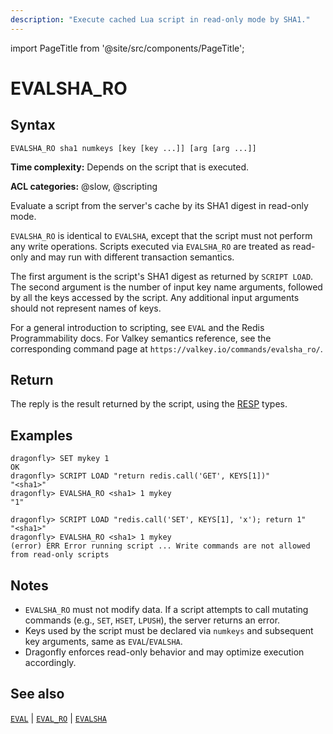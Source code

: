 ```yaml
---
description: "Execute cached Lua script in read-only mode by SHA1."
---
```


import PageTitle from '@site/src/components/PageTitle';

# EVALSHA_RO

<PageTitle title="Redis EVALSHA_RO Command (Documentation) | Dragonfly" />

## Syntax

    EVALSHA_RO sha1 numkeys [key [key ...]] [arg [arg ...]]

**Time complexity:** Depends on the script that is executed.

**ACL categories:** @slow, @scripting

Evaluate a script from the server's cache by its SHA1 digest in read-only mode.

`EVALSHA_RO` is identical to `EVALSHA`, except that the script must not perform any write operations. Scripts executed via `EVALSHA_RO` are treated as read-only and may run with different transaction semantics.

The first argument is the script's SHA1 digest as returned by `SCRIPT LOAD`. The second argument is the number of input key name arguments, followed by all the keys accessed by the script. Any additional input arguments should not represent names of keys.

For a general introduction to scripting, see `EVAL` and the Redis Programmability docs. For Valkey semantics reference, see the corresponding command page at `https://valkey.io/commands/evalsha_ro/`.

## Return

The reply is the result returned by the script, using the [RESP](https://redis.io/docs/latest/develop/reference/protocol-spec/) types.

## Examples

```shell
dragonfly> SET mykey 1
OK
dragonfly> SCRIPT LOAD "return redis.call('GET', KEYS[1])"
"<sha1>"
dragonfly> EVALSHA_RO <sha1> 1 mykey
"1"
```

```shell
dragonfly> SCRIPT LOAD "redis.call('SET', KEYS[1], 'x'); return 1"
"<sha1>"
dragonfly> EVALSHA_RO <sha1> 1 mykey
(error) ERR Error running script ... Write commands are not allowed from read-only scripts
```

## Notes

- `EVALSHA_RO` must not modify data. If a script attempts to call mutating commands (e.g., `SET`, `HSET`, `LPUSH`), the server returns an error.
- Keys used by the script must be declared via `numkeys` and subsequent key arguments, same as `EVAL`/`EVALSHA`.
- Dragonfly enforces read-only behavior and may optimize execution accordingly.

## See also

[`EVAL`](./eval.md) | [`EVAL_RO`](./eval-ro.md) | [`EVALSHA`](./evalsha.md)


